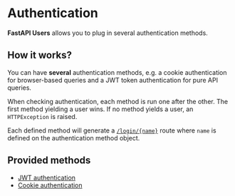 # Authentication

**FastAPI Users** allows you to plug in several authentication methods.

## How it works?

You can have **several** authentication methods, e.g. a cookie authentication for browser-based queries and a JWT token authentication for pure API queries.

When checking authentication, each method is run one after the other. The first method yielding a user wins. If no method yields a user, an `HTTPException` is raised.

Each defined method will generate a [`/login/{name}`](../../usage/routes.md#post-loginname) route where `name` is defined on the authentication method object.

## Provided methods

* [JWT authentication](jwt.md)
* [Cookie authentication](cookie.md)
